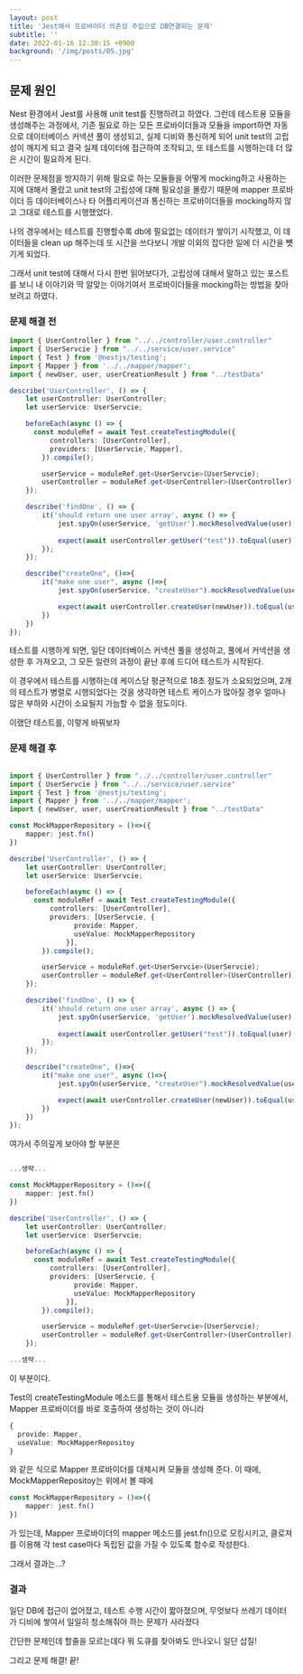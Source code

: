 ```yaml
---
layout: post
title: 'Jest에서 프로바이더 의존성 주입으로 DB연결되는 문제'
subtitle: ''
date: 2022-01-16 12:30:15 +0900
background: '/img/posts/05.jpg'
---
```



## 문제 원인

Nest 환경에서 Jest를 사용해 unit test를 진행하려고 하였다.
그런데 테스트용 모듈을 생성해주는 과정에서, 기존 필요로 하는 모든 프로바이더들과 모듈을 import하면 자동으로 데이터베이스 커넥션 풀이 생성되고, 
실제 디비와 통신하게 되어 unit test의 고립성이 깨지게 되고 결국 실제 데이터에 접근하여 조작되고, 또 테스트를 시행하는데 더 많은 시간이 필요하게 된다.

이러한 문제점을 방지하기 위해 필요로 하는 모듈들을 어떻게 mocking하고 사용하는지에 대해서 몰랐고 unit test의 고립성에 대해 필요성을 몰랐기 때문에
mapper 프로바이더 등 데이터베이스나 타 어플리케이션과 통신하는 프로바이더들을 mocking하지 않고 그대로 테스트를 시행했었다.

나의 경우에서는 테스트를 진행할수록 db에 필요없는 데이터가 쌓이기 시작했고, 이 데이터들을 clean up 해주는데 또 시간을 쓰다보니 개발 이외의 잡다한 일에 더 시간을 뻇기게 되었다.

그래서 unit test에 대해서 다시 한번 읽어보다가, 고립성에 대해서 말하고 있는 포스트를 보니 내 이야기와 딱 알맞는 이야기여서 프로바이더들을 mocking하는 방법을 찾아보려고 하였다.


### 문제 해결 전

``` typescript
import { UserController } from "../../controller/user.controller"
import { UserServcie } from "../../service/user.service"
import { Test } from '@nestjs/testing';
import { Mapper } from '../../mapper/mapper';
import { newUser, user, userCreationResult } from "../testData"

describe('UserController', () => {
    let userController: UserController;
    let userService: UserServcie;

    beforeEach(async () => {
      const moduleRef = await Test.createTestingModule({
          controllers: [UserController],
          providers: [UserServcie, Mapper],
        }).compile();

        userService = moduleRef.get<UserServcie>(UserServcie);
        userController = moduleRef.get<UserController>(UserController);
    });

    describe('findOne', () => {
        it('should return one user array', async () => {
            jest.spyOn(userService, 'getUser').mockResolvedValue(user);
        
            expect(await userController.getUser("test")).toEqual(user);
        });
    });

    describe("createOne", ()=>{
        it("make one user", async ()=>{
            jest.spyOn(userService, "createUser").mockResolvedValue(userCreationResult);

            expect(await userController.createUser(newUser)).toEqual(userCreationResult);
        })
    })
});


```

테스트를 시행하게 되면, 일단 데이터베이스 커넥션 풀을 생성하고, 풀에서 커넥션을 생성한 후 가져오고, 그 모든 일련의 과정이 끝난 후에 드디어 테스트가 시작된다.

이 경우에서 테스트를 시행하는데 케이스당 평균적으로 18초 정도가 소요되었으며, 
2개의 테스트가 병렬로 시행되었다는 것을 생각하면 테스트 케이스가 많아질 경우 얼마나 많은 부하와 시간이 소요될지 가늠할 수 없을 정도이다.

이랬던 테스트를, 이렇게 바꿔보자



### 문제 해결 후
``` typescript

import { UserController } from "../../controller/user.controller"
import { UserServcie } from "../../service/user.service"
import { Test } from '@nestjs/testing';
import { Mapper } from '../../mapper/mapper';
import { newUser, user, userCreationResult } from "../testData"

const MockMapperRepository = ()=>({
    mapper: jest.fn()
})

describe('UserController', () => {
    let userController: UserController;
    let userService: UserServcie;

    beforeEach(async () => {
      const moduleRef = await Test.createTestingModule({
          controllers: [UserController],
          providers: [UserServcie, {
      			provide: Mapper,
		      	useValue: MockMapperRepository
		      }],
        }).compile();

        userService = moduleRef.get<UserServcie>(UserServcie);
        userController = moduleRef.get<UserController>(UserController);
    });

    describe('findOne', () => {
        it('should return one user array', async () => {
            jest.spyOn(userService, 'getUser').mockResolvedValue(user);
        
            expect(await userController.getUser("test")).toEqual(user);
        });
    });

    describe("createOne", ()=>{
        it("make one user", async ()=>{
            jest.spyOn(userService, "createUser").mockResolvedValue(userCreationResult);

            expect(await userController.createUser(newUser)).toEqual(userCreationResult);
        })
    })
});
```

여가서 주의깊게 보아야 할 부분은

``` typescript 

...생략...

const MockMapperRepository = ()=>({
    mapper: jest.fn()
})

describe('UserController', () => {
    let userController: UserController;
    let userService: UserServcie;

    beforeEach(async () => {
      const moduleRef = await Test.createTestingModule({
          controllers: [UserController],
          providers: [UserServcie, {
      			provide: Mapper,
		      	useValue: MockMapperRepository
		      }],
        }).compile();

        userService = moduleRef.get<UserServcie>(UserServcie);
        userController = moduleRef.get<UserController>(UserController);
    });

...생략...

```

이 부분이다.

Test의 createTestingModule 메소드를 통해서 테스트용 모듈을 생성하는 부분에서, Mapper 프로바이더를 바로 호출하여 생성하는 것이 아니라

``` typescript
{
  provide: Mapper,
  useValue: MockMapperRepositoy
}
```
와 같은 식으로 Mapper 프로바이더를 대체시켜 모듈을 생성해 준다.
이 때에, MockMapperRepositoy는 위에서 볼 때에 

``` typescript
const MockMapperRepository = ()=>({
    mapper: jest.fn()
})
```
가 있는데, Mapper 프로바이더의 mapper 메소드를 jest.fn()으로 모킹시키고, 클로져를 이용해 각 test case마다 독립된 값을 가질 수 있도록 함수로 작성한다.

그래서 결과는...?


### 결과
일단 DB에 접근이 없어졌고, 테스트 수행 시간이 짧아졌으며, 무엇보다 쓰레기 데이터가 디비에 쌓여서 일일히 청소해줘야 하는 문제가 사라졌다

간단한 문제인데 할줄을 모르는데다 뭐 도큐를 찾아봐도 안나오니 일단 삽질!


그리고 문제 해결! 끝!